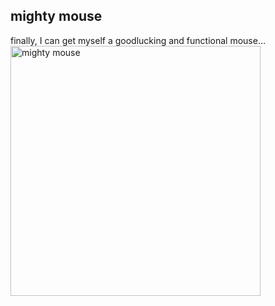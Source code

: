 <article><h2>mighty mouse</h2>finally, I can get myself a goodlucking and functional mouse...<a href="http://www.apple.com/"><img src="http://images.apple.com/mightymouse/gallery/images/mightymousehero20050802.jpg" width="400" alt="mighty mouse" /></a></article>